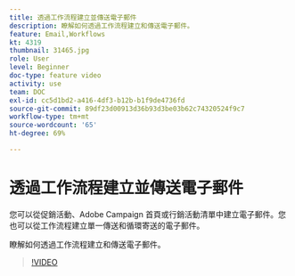```yaml
---
title: 透過工作流程建立並傳送電子郵件
description: 瞭解如何透過工作流程建立和傳送電子郵件。
feature: Email,Workflows
kt: 4319
thumbnail: 31465.jpg
role: User
level: Beginner
doc-type: feature video
activity: use
team: DOC
exl-id: cc5d1bd2-a416-4df3-b12b-b1f9de4736fd
source-git-commit: 89df23d00913d36b93d3be03b62c74320524f9c7
workflow-type: tm+mt
source-wordcount: '65'
ht-degree: 69%

---
```


# 透過工作流程建立並傳送電子郵件

您可以從促銷活動、Adobe Campaign 首頁或行銷活動清單中建立電子郵件。您也可以從工作流程建立單一傳送和循環寄送的電子郵件。

瞭解如何透過工作流程建立和傳送電子郵件。

>[!VIDEO](https://video.tv.adobe.com/v/31465?quality=12&learn=on)
